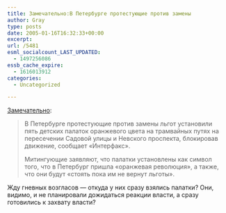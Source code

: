 ```yaml
---
title: Замечательно:В Петербурге протестующие против замены
author: Gray
type: posts
date: 2005-01-16T16:32:33+00:00
excerpt:
url: /5481
esml_socialcount_LAST_UPDATED:
  - 1497256086
essb_cache_expire:
  - 1616013912
categories:
  - Uncategorized

---
```








<a href="http://www.gazeta.ru/2005/01/16/last145220.shtml" target="_blank">Замечательно</a>:

> В Петербурге протестующие против замены льгот установили пять детских палаток оранжевого цвета на трамвайных путях на пересечении Садовой улицы и Hевского проспекта, блокировав движение, сообщает &#171;Интерфакс&#187;.
> 
> Митингующие заявляют, что палатки установлены как символ того, что в Петербург пришла &#171;оранжевая революция&#187;, а также, что они будут &#171;стоять пока им не вернут льготы&#187;.

Жду гневных возгласов &#8212; откуда у них сразу взялись палатки? Они, видимо, и не планировали дожидаться реакции власти, а сразу готовились к захвату власти?